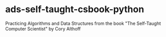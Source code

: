 # ads-self-taught-csbook-python
Practicing Algorithms and Data Structures from the book "The Self-Taught Computer Scientist" by Cory Althoff
